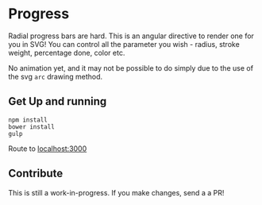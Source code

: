 # Progress

Radial progress bars are hard. This is an angular directive to render one for you in SVG! You can control all the parameter you wish - radius, stroke weight, percentage done, color etc. 

No animation yet, and it may not be possible to do simply due to the use of the svg `arc` drawing method. 

## Get Up and running

```
npm install
bower install
gulp
```

Route to [localhost:3000](http://localhost:3000/)

## Contribute

This is still a work-in-progress. If you make changes, send a a PR!
